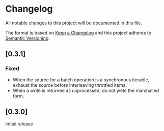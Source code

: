 # Changelog
All notable changes to this project will be documented in this file.

The format is based on [Keep a Changelog](http://keepachangelog.com/en/1.0.0/)
and this project adheres to [Semantic Versioning](http://semver.org/spec/v2.0.0.html).

## [0.3.1]
### Fixed
 - When the source for a batch operation is a synchronous iterable, exhaust the
    source before interleaving throttled items.
 - When a write is returned as unprocessed, do not yield the marshalled form.

## [0.3.0]
Initial release
